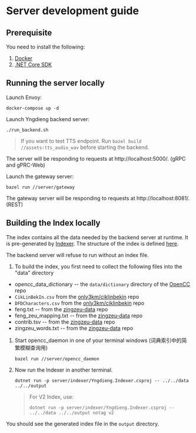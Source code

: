 # Server development guide

## Prerequisite

You need to install the following:

1. [Docker](https://docs.docker.com/get-docker/)
1. [.NET Core SDK](https://dotnet.microsoft.com/download)

## Running the server locally

Launch Envoy:

```
docker-compose up -d
```

Launch Yngdieng backend server:
```
./run_backend.sh
```

> If you want to test TTS endpoint. Run `bazel build //assets:tts_audio_wav` before starting the backend.

The server will be responding to requests at http://localhost:5000/. (gRPC and gPRC-Web)

Launch the gateway server:

```
bazel run //server/gateway
```

The gateway server will be responding to requests at http://localhost:8081/. (REST)

## Building the Index locally

The index contains all the data needed by the backend server at runtime. It 
is pre-generated by [Indexer](https://github.com/MindongLab/yngdieng/tree/master/server/indexer). The structure of the index is defined [here](https://github.com/MindongLab/yngdieng/blob/ba8fe61e3eabfc24b032e3dc08f2f56dc568f829/shared/documents.proto#L123).

The backend server will refuse to run without an index file. 

1. To build the index, you first need to collect the following files into the "data" directory

  * opencc_data_dictionary -- the `data/dictionary` directory of the [OpenCC](https://github.com/BYVoid/OpenCC) repo
  * `CikLinBekIn.csv` from the [only3km/ciklinbekin](https://github.com/only3km/ciklinbekin/blob/gh-pages/CikLinBekIn.csv) repo
  * `DFDCharacters.csv` from the [only3km/ciklinbekin](https://github.com/only3km/ciklinbekin/blob/gh-pages/DFDCharacters.csv) repo
  * feng.txt -- from the [zingzeu-data](https://github.com/ztl8702/zingzeu-data) repo
  * feng_zeu_mapping.txt -- from the [zingzeu-data](https://github.com/ztl8702/zingzeu-data) repo
  * contrib.tsv -- from the [zingzeu-data](https://github.com/ztl8702/zingzeu-data) repo
  * zingzeu_words.txt -- from the [zingzeu-data](https://github.com/ztl8702/zingzeu-data) repo

1. Start opencc_daemon in one of your terminal windows (词典索引中的简繁模糊查询用)
   ```
   bazel run //server/opencc_daemon
   ```

1. Now run the Indexer in another terminal.
   ```
   dotnet run -p server/indexer/Yngdieng.Indexer.csproj -- ../../data ../../output
   ```

   > For V2 Index, use:
   > ```
   > dotnet run -p server/indexer/Yngdieng.Indexer.csproj -- ../../data ../../output notag v2
   > ```

You should see the generated index file in the `output` directory.
